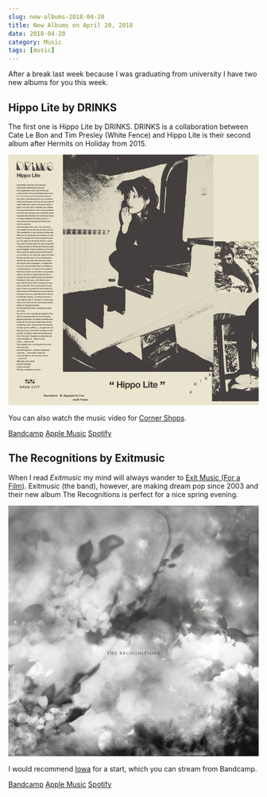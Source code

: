 ```yaml
---
slug: new-albums-2018-04-20
title: New Albums on April 20, 2018
date: 2018-04-20
category: Music
tags: [music]
---
```


After a break last week because I was graduating from university I have two new albums for you this week.

## Hippo Lite by DRINKS

The first one is Hippo Lite by DRINKS. DRINKS is a collaboration between Cate Le Bon and Tim Presley (White Fence) and Hippo Lite is their second album after Hermits on Holiday from 2015.

![Album cover of Hippo Lite by DRINKS](/content/blog/2018-04-20-new-albums-2018-04-20/drinks-hippo-lite.jpg)

You can also watch the music video for [Corner Shops](https://www.youtube.com/watch?v=V87KEg_J3hg).

[Bandcamp](https://drinks.bandcamp.com/album/hippo-lite)
[Apple Music](https://itunes.apple.com/at/album/hippo-lite/1347967254?l=en)
[Spotify](https://open.spotify.com/album/6V9c46US2xiiS6iFmnj7WV)

## The Recognitions by Exitmusic

When I read _Exitmusic_ my mind will always wander to [Exit Music (For a Film)](https://open.spotify.com/track/4Na0siMtWOW9pJoWJ1Ponv). Exitmusic (the band), however, are making dream pop since 2003 and their new album The Recognitions is perfect for a nice spring evening.

![Album cover The Recognitions by Exitmusic](/content/blog/2018-04-20-new-albums-2018-04-20/exitmusic-the-recognitions.jpg)

I would recommend [Iowa](https://exitmusic.bandcamp.com/track/iowa) for a start, which you can stream from Bandcamp.

[Bandcamp](https://exitmusic.bandcamp.com/album/the-recognitions)
[Apple Music](https://itunes.apple.com/at/album/the-recognitions/1342808966?l=en)
[Spotify](https://open.spotify.com/album/6IfJrQ9KPPez2yZAoTNGgT)
